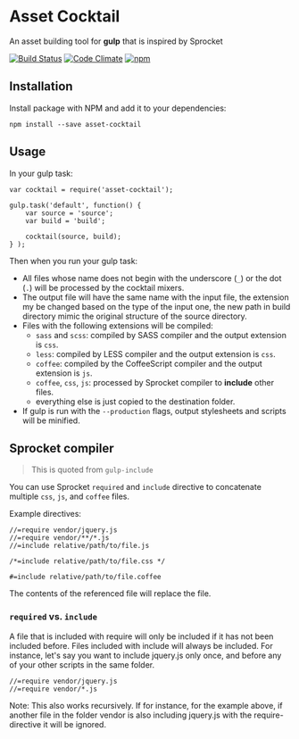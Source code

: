 # Asset Cocktail 

An asset building tool for **gulp** that is inspired by Sprocket

[![Build Status](https://travis-ci.org/reecms/cocktail.svg?branch=master)](https://travis-ci.org/reecms/cocktail)
[![Code Climate](https://codeclimate.com/github/reecms/cocktail/badges/gpa.svg)](https://codeclimate.com/github/reecms/cocktail)
[![npm](https://img.shields.io/npm/v/asset-cocktail.svg)](https://www.npmjs.com/package/asset-cocktail)

## Installation

Install package with NPM and add it to your dependencies:

    npm install --save asset-cocktail

## Usage

In your gulp task:

    var cocktail = require('asset-cocktail');

    gulp.task('default', function() {
        var source = 'source';
        var build = 'build';
        
        cocktail(source, build);
    } );

Then when you run your gulp task:

  * All files whose name does not begin with the underscore (`_`) or the dot (`.`) will be processed by the cocktail mixers.
  * The output file will have the same name with the input file, the extension my be changed based on the type of the input one, the new path in build directory mimic the original structure of the source directory.
  * Files with the following extensions will be compiled:
    * `sass` and `scss`: compiled by SASS compiler and the output extension is `css`.
    * `less`: compiled by LESS compiler and the output extension is `css`.
    * `coffee`: compiled by the CoffeeScript compiler and the output extension is `js`.
    * `coffee`, `css`, `js`: processed by Sprocket compiler to **include** other files.
    * everything else is just copied to the destination folder.
  * If gulp is run with the `--production` flags, output stylesheets and scripts will be minified.


## Sprocket compiler

> This is quoted from `gulp-include`

You can use Sprocket `required` and `include` directive to concatenate multiple `css`, `js`, and `coffee` files.

Example directives:

    //=require vendor/jquery.js 
    //=require vendor/**/*.js 
    //=include relative/path/to/file.js 

    /*=include relative/path/to/file.css */

    #=include relative/path/to/file.coffee 

The contents of the referenced file will replace the file.

### `required` vs. `include`

A file that is included with require will only be included if it has not been included before. Files included with include will always be included.
For instance, let's say you want to include jquery.js only once, and before any of your other scripts in the same folder.

    //=require vendor/jquery.js 
    //=require vendor/*.js 

Note: This also works recursively. If for instance, for the example above, if another file in the folder vendor is also including jquery.js with the require-directive it will be ignored.
